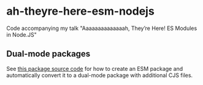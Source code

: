 # ah-theyre-here-esm-nodejs

Code accompanying my talk "Aaaaaaaaaaaaaah, They’re Here! ES Modules in Node.JS"

## Dual-mode packages

See [this package source code](./src/07-conditional-exports/dual-mode-package) for how to create an ESM package and automatically convert it to a dual-mode package with additional CJS files.

